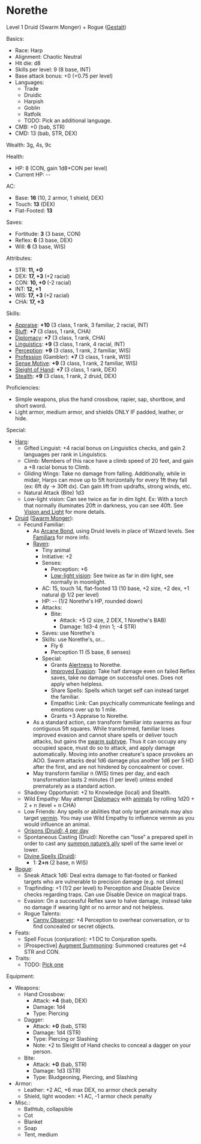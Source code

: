 # Norethe

Level 1 Druid (Swarm Monger) + Rogue ([Gestalt](http://www.d20srd.org/srd/variant/classes/gestaltCharacters.htm))

Basics:
- Race: Harp
- Alignment: Chaotic Neutral
- Hit die: d8
- Skills per level: 9 (8 base, INT)
- Base attack bonus: +0 (+0.75 per level)
- Languages:
	- Trade
	- Druidic
	- Harpish
	- Goblin
	- Ratfolk
	- TODO: Pick an additional language.
- CMB: +0 (bab, STR)
- CMD: 13 (bab, STR, DEX)

Wealth: 3g, 4s, 9c

Health:
- HP: 8 (CON, gain 1d8+CON per level)
- Current HP: --

AC:
- Base: **16** (10, 2 armor, 1 shield, DEX)
- Touch: **13** (DEX)
- Flat-Footed: **13**

Saves:
- Fortitude: **3** (3 base, CON)
- Reflex: **6** (3 base, DEX)
- Will: **6** (3 base, WIS)

Attributes:
- STR: **11, +0**
- DEX: **17, +3** (+2 racial)
- CON: **10, +0** (-2 racial)
- INT: **12, +1**
- WIS: **17, +3** (+2 racial)
- CHA: **17, +3**

Skills:
- [Appraise](https://www.d20pfsrd.com/skills/appraise): **+10** (3 class, 1 rank, 3 familiar, 2 racial, INT)
- [Bluff](https://www.d20pfsrd.com/skills/bluff): **+7** (3 class, 1 rank, CHA)
- [Diplomacy](https://www.d20pfsrd.com/skills/diplomacy): **+7** (3 class, 1 rank, CHA)
- [Linguistics](https://www.d20pfsrd.com/skills/linguistics): **+9** (3 class, 1 rank, 4 racial, INT)
- [Perception](https://www.d20pfsrd.com/skills/perception): **+9** (3 class, 1 rank, 2 familiar, WIS)
- [Profession](https://www.d20pfsrd.com/skills/profession) (Gambler): **+7** (3 class, 1 rank, WIS)
- [Sense Motive](https://www.d20pfsrd.com/skills/sense-motive): **+9** (3 class, 1 rank, 2 familiar, WIS)
- [Sleight of Hand](https://www.d20pfsrd.com/skills/sleight-of-hand): **+7** (3 class, 1 rank, DEX)
- [Stealth](https://www.d20pfsrd.com/skills/stealth): **+9** (3 class, 1 rank, 2 druid, DEX)

Proficiencies:
- Simple weapons, plus the hand crossbow, rapier, sap, shortbow, and short sword.
- Light armor, medium armor, and shields ONLY IF padded, leather, or hide.

Special:
- [Harp](https://messydeci.github.io/Monster-Girl-Campaign-v3.0/races/harp.html):
	- Gifted Linguist: +4 racial bonus on Linguistics checks, and gain 2 languages per rank in Linguistics.
	- Climb: Members of this race have a climb speed of 20 feet, and gain a +8 racial bonus to Climb.
	- Gliding Wings: Take no damage from falling. Additionally, while in midair, Harps can move up to 5ft horizontally for every 1ft they fall (ex: 6ft dy -> 30ft dx). Can gain lift from updrafts, strong winds, etc.
	- Natural Attack (Bite) 1d3
	- Low-light vision: Can see twice as far in dim light. Ex: With a torch that normally illuminates 20ft in darkness, you can see 40ft. See [Vision and Light](https://www.d20pfsrd.com/gamemastering/vision-and-light/) for more details.
- [Druid](https://www.d20pfsrd.com/classes/core-classes/druid/) ([Swarm Monger](https://www.d20pfsrd.com/classes/core-classes/druid/archetypes/paizo-druid-archetypes/swarm-monger/)):
	- Fecund Familiar:
		- As [Arcane Bond](https://www.d20pfsrd.com/classes/core-classes/wizard/#TOC-Arcane-Bond-Ex-or-Sp-), using Druid levels in place of Wizard levels. See [Familiars](https://www.d20pfsrd.com/classes/core-classes/wizard/familiar/) for more info.
		- [Raven](https://www.d20pfsrd.com/bestiary/monster-listings/animals/birds/raven):
			- Tiny animal
			- Initiative: +2
			- Senses:
				- Perception: +6
				- [Low-light vision](https://www.d20pfsrd.com/gamemastering/special-abilities#TOC-Low-Light-Vision): See twice as far in dim light, see normally in moonlight.
			- AC: 15, touch 14, flat-footed 13 (10 base, +2 size, +2 dex, +1 natural @ 1/2 per level)
			- HP: -- (1/2 Norethe's HP, rounded down)
			- Attacks:
				- Bite:
					- Attack: +5 (2 size, 2 DEX, 1 Norethe's BAB)
					- Damage: 1d3-4 (min 1; -4 STR)
			- Saves: use Norethe's
			- Skills: use Norethe's, or...
				- Fly 6
				- Perception 11 (5 base, 6 senses)
			- Special:
				- Grants [Alertness](https://www.d20pfsrd.com/feats/general-feats/alertness) to Norethe.
				- [Improved Evasion](https://www.d20pfsrd.com/classes/core-classes/rogue/rogue-talents/paizo-rogue-advanced-talents/improved-evasion-ex/): Take half damage even on failed Reflex saves, take no damage on successful ones. Does not apply when helpless.
				- Share Spells: Spells which target self can instead target the familiar.
				- Empathic Link: Can psychically communicate feelings and emotions over up to 1 mile.
				- Grants +3 Appraise to Norethe.
		- As a standard action, can transform familiar into swarms as four contiguous 5ft squares. While transformed, familiar loses improved evasion and cannot share spells or deliver touch attacks, but gains the [swarm subtype](https://www.d20pfsrd.com/bestiary/rules-for-monsters/creature-types/#Swarm_Subtype). Thus it can occupy any occupied space, must do so to attack, and apply damage automatically. Moving into another creature's space provokes an AOO. Swarm attacks deal 1d6 damage plus another 1d6 per 5 HD after the first, and are not hindered by concealment or cover.
		- May transform familiar n (WIS) times per day, and each transformation lasts 2 minutes (1 per level) unless ended prematurely as a standard action.
	- Shadowy Opportunist: +2 to Knowledge (local) and Stealth.
	- Wild Empathy: May attempt [Diplomacy](https://www.d20pfsrd.com/skills/diplomacy) with [animals](https://www.d20pfsrd.com/bestiary/rules-for-monsters/creature-types#TOC-Animal) by rolling 1d20 + 2 + n (level + n CHA)
	- Low Friends: Any spells or abilities that only target animals may also target [vermin](https://www.d20pfsrd.com/bestiary/rules-for-monsters/creature-types#TOC-Vermin). You may use Wild Empathy to influence vermin as you would influence an animal.
	- [Orisons (Druid): 4 per day](https://www.d20pfsrd.com/magic/spell-lists-and-domains/spell-lists-Druid/#p0)
	- Spontaneous Casting (Druid): Norethe can “lose” a prepared spell in order to cast any [summon nature’s ally](https://www.d20pfsrd.com/magic/all-spells/s/summon-natures-ally) spell of the same level or lower.
	- [Divine Spells (Druid)](https://www.d20pfsrd.com/magic/spell-lists-and-domains/spell-lists-Druid/):
		- 1: **2+n** (2 base, n WIS)
- [Rogue](https://www.d20pfsrd.com/classes/core-classes/rogue/):
	- Sneak Attack 1d6: Deal extra damage to flat-footed or flanked targets who are vulnerable to precision damage (e.g. not slimes)
	- Trapfinding: +1 (1/2 per level) to Perception and Disable Device checks regarding traps. Can use Disable Device on magical traps.
	- Evasion: On a successful Reflex save to halve damage, instead take no damage if wearing light or no armor and not helpless.
	- Rogue Talents:
		- [Canny Observer](https://www.d20pfsrd.com/classes/core-classes/rogue/rogue-talents/paizo-rogue-talents/canny-observer-ex): +4 Perception to overhear conversation, or to find concealed or secret objects.
- Feats:
	- Spell Focus (conjuration): +1 DC to Conjuration spells.
	- \[Prospective\] [Augment Summoning](https://www.d20pfsrd.com/feats/general-feats/augment-summoning/): Summoned creatures get +4 STR and CON.
- Traits:
	- TODO: [Pick one](https://www.d20pfsrd.com/traits/)

Equipment:
- Weapons:
	- Hand Crossbow:
		- Attack: **+4** (bab, DEX)
		- Damage: 1d4
		- Type: Piercing
	- Dagger:
		- Attack: **+0** (bab, STR)
		- Damage: 1d4 (STR)
		- Type: Piercing or Slashing
		- Note: +2 to Sleight of Hand checks to conceal a dagger on your person.
	- Bite:
		- Attack: **+0** (bab, STR)
		- Damage: 1d3 (STR)
		- Type: Bludgeoning, Piercing, and Slashing
- Armor:
	- Leather: +2 AC, +6 max DEX, no armor check penalty
	- Shield, light wooden: +1 AC, -1 armor check penalty
- Misc.:
	- Bathtub, collapsible
	- Cot
	- Blanket
	- Soap
	- Tent, medium
